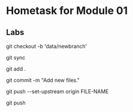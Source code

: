 # Hometask for Module 01

## Labs 

git checkout -b 'data/newbranch'

git sync

git add .

git commit -m "Add new files."

git push --set-upstream origin FILE-NAME

git push